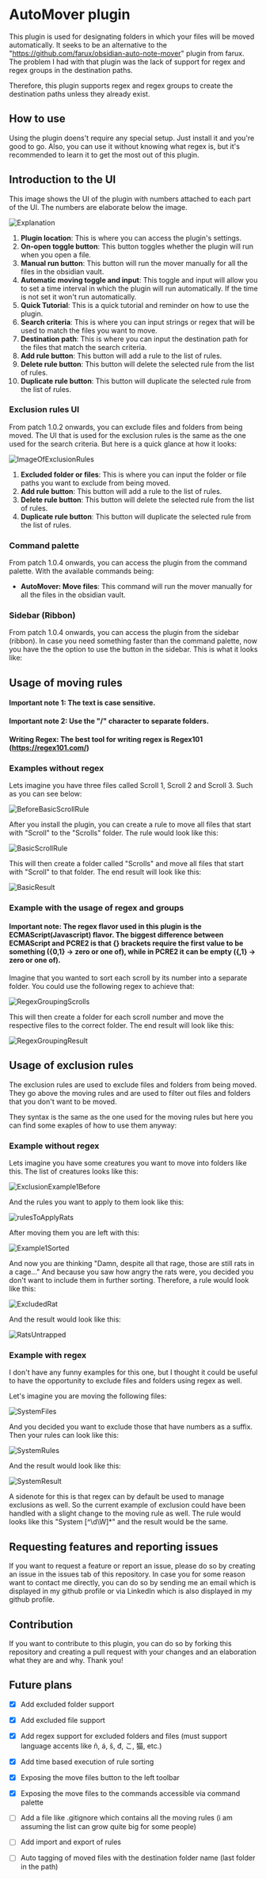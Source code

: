 # AutoMover plugin

This plugin is used for designating folders in which your files will be moved automatically.
It seeks to be an alternative to the "https://github.com/farux/obsidian-auto-note-mover" plugin from farux.
The problem I had with that plugin was the lack of support for regex and regex groups in the destination paths.

Therefore, this plugin supports regex and regex groups to create the destination paths unless they already exist.

## How to use

Using the plugin doens't require any special setup. Just install it and you're good to go.
Also, you can use it without knowing what regex is, but it's recommended to learn it to get the most out of this plugin.

## Introduction to the UI

This image shows the UI of the plugin with numbers attached to each part of the UI.
The numbers are elaborate below the image.

![Explanation](https://github.com/user-attachments/assets/2c7ec7e0-f8e1-4f7f-ad12-c74e733be751)


1. **Plugin location**: This is where you can access the plugin's settings.
2. **On-open toggle button**: This button toggles whether the plugin will run when you open a file.
3. **Manual run button**: This button will run the mover manually for all the files in the obsidian vault.
4. **Automatic moving toggle and input**: This toggle and input will allow you to set a time interval in which the plugin will run automatically. If the time is not set it won't run automatically.
5. **Quick Tutorial**: This is a quick tutorial and reminder on how to use the plugin.
6. **Search criteria**: This is where you can input strings or regex that will be used to match the files you want to move.
7. **Destination path**: This is where you can input the destination path for the files that match the search criteria.
8. **Add rule button**: This button will add a rule to the list of rules.
9. **Delete rule button**: This button will delete the selected rule from the list of rules.
10. **Duplicate rule button**: This button will duplicate the selected rule from the list of rules.


### Exclusion rules UI
From patch 1.0.2 onwards, you can exclude files and folders from being moved.
The UI that is used for the exclusion rules is the same as the one used for the search criteria.
But here is a quick glance at how it looks:

![ImageOfExclusionRules](https://github.com/user-attachments/assets/d2d6e30b-c36f-4650-833f-46036ba864d4)

1. **Excluded folder or files**: This is where you can input the folder or file paths you want to exclude from being moved.
2. **Add rule button**: This button will add a rule to the list of rules.
3. **Delete rule button**: This button will delete the selected rule from the list of rules.
4. **Duplicate rule button**: This button will duplicate the selected rule from the list of rules.

### Command palette
From patch 1.0.4 onwards, you can access the plugin from the command palette.
With the available commands being:
- **AutoMover: Move files**: This command will run the mover manually for all the files in the obsidian vault.

### Sidebar (Ribbon)
From patch 1.0.4 onwards, you can access the plugin from the sidebar (ribbon).
In case you need something faster than the command palette, now you have the the option to use the button in the sidebar.
This is what it looks like:


## Usage of moving rules

#### Important note 1: The text is case sensitive.
#### Important note 2: Use the "/" character to separate folders.
#### Writing Regex: The best tool for writing regex is Regex101 (https://regex101.com/)

### Examples without regex

Lets imagine you have three files called Scroll 1, Scroll 2 and Scroll 3.
Such as you can see below:

![BeforeBasicScrollRule](https://github.com/user-attachments/assets/32b37cd2-8233-4af0-9e77-79cecb0a3c78)

After you install the plugin, you can create a rule to move all files that start with "Scroll" to the "Scrolls" folder.
The rule would look like this:

![BasicScrollRule](https://github.com/user-attachments/assets/292885cf-8bac-4d9d-95f7-80aeae4ed2aa)

This will then create a folder called "Scrolls" and move all files that start with "Scroll" to that folder.
The end result will look like this:

![BasicResult](https://github.com/user-attachments/assets/a4cd919f-db48-4d92-80cd-ae881a2f1154)

### Example with the usage of regex and groups

#### Important note: The regex flavor used in this plugin is the ECMAScript(Javascript) flavor. The biggest difference between ECMAScript and PCRE2 is that {} brackets require the first value to be something ({0,1} -> zero or one of), while in PCRE2 it can be empty ({,1} -> zero or one of).

Imagine that you wanted to sort each scroll by its number into a separate folder.
You could use the following regex to achieve that:

![RegexGroupingScrolls](https://github.com/user-attachments/assets/d2336c5c-1c14-4dd3-85a6-563aa6c8bde9)


This will then create a folder for each scroll number and move the respective files to the correct folder.
The end result will look like this:

![RegexGroupingResult](https://github.com/user-attachments/assets/96da1cf2-0799-4984-ae5b-302d5ff35a8f)


## Usage of exclusion rules

The exclusion rules are used to exclude files and folders from being moved.
They go above the moving rules and are used to filter out files and folders that you don't want to be moved.

They syntax is the same as the one used for the moving rules but here you can find some exaples of how to use them anyway:

### Example without regex

Lets imagine you have some creatures you want to move into folders like this.
The list of creatures looks like this:

![ExclusionExample1Before](https://github.com/user-attachments/assets/a6f5a658-94de-4d78-9eb5-2342164d7cff)

And the rules you want to apply to them look like this:

![rulesToApplyRats](https://github.com/user-attachments/assets/83eef1c8-1874-465c-a356-ec2754f62f52)

After moving them you are left with this:

![Example1Sorted](https://github.com/user-attachments/assets/2c952393-3e0b-4ff6-885e-2af1e526d4ab)

And now you are thinking "Damn, despite all that rage, those are still rats in a cage..."
And because you saw how angry the rats were, you decided you don't want to include them in further sorting.
Therefore, a rule would look like this:

![ExcludedRat](https://github.com/user-attachments/assets/f4eaa39e-f7b4-43e1-9e34-b9dfe24eb6f7)

And the result would look like this:

![RatsUntrapped](https://github.com/user-attachments/assets/91de85b3-14e1-471b-91e1-bb677b714ae5)

### Example with regex

I don't have any funny examples for this one, but I thought it could be useful to have the opportunity to exclude files and folders using regex as well.

Let's imagine you are moving the following files:

![SystemFiles](https://github.com/user-attachments/assets/9bc0de03-8e3a-4a11-8b23-48b28cade020)

And you decided you want to exclude those that have numbers as a suffix.
Then your rules can look like this:

![SystemRules](https://github.com/user-attachments/assets/c1779dee-2c13-459c-a11d-4f39fd49c3de)

And the result would look like this:

![SystemResult](https://github.com/user-attachments/assets/b5c2b915-7a3d-41f5-a91a-249f57f88d86)

A sidenote for this is that regex can by default be used to manage exclusions as well.
So the current example of exclusion could have been handled with a slight change to the moving rule as well.
The rule would looks like this "System [^\d\W]*" and the result would be the same.

## Requesting features and reporting issues

If you want to request a feature or report an issue, please do so by creating an issue in the issues tab of this repository.
In case you for some reason want to contact me directly, you can do so by sending me an email which is displayed in my github profile or via LinkedIn which is also displayed in my github profile.

## Contribution

If you want to contribute to this plugin, you can do so by forking this repository and creating a pull request with your changes and an elaboration what they are and why.
Thank you!


## Future plans

- [x] Add excluded folder support
- [x] Add excluded file support
- [x] Add regex support for excluded folders and files (must support language accents like ñ, á, š, đ, こ, 猫, etc.)
- [x] Add time based execution of rule sorting
- [x] Exposing the move files button to the left toolbar
- [x] Exposing the move files to the commands accessible via command palette
- [ ] Add a file like .gitignore which contains all the moving rules (i am assuming the list can grow quite big for some people)
- [ ] Add import and export of rules
- [ ] Auto tagging of moved files with the destination folder name (last folder in the path)


